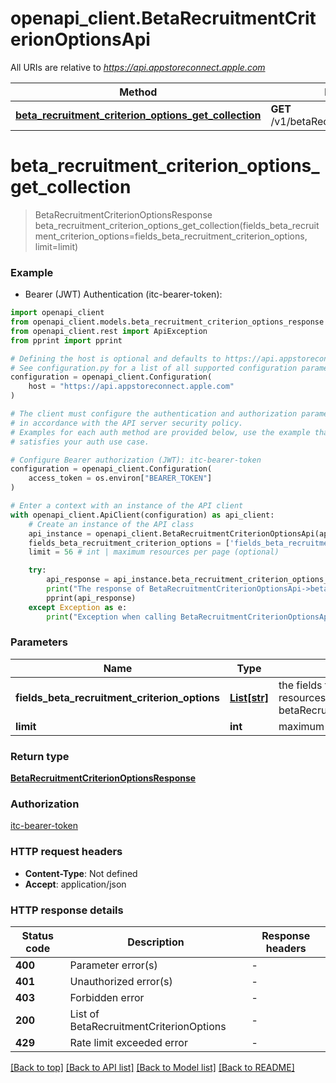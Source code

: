# openapi_client.BetaRecruitmentCriterionOptionsApi

All URIs are relative to *https://api.appstoreconnect.apple.com*

Method | HTTP request | Description
------------- | ------------- | -------------
[**beta_recruitment_criterion_options_get_collection**](BetaRecruitmentCriterionOptionsApi.md#beta_recruitment_criterion_options_get_collection) | **GET** /v1/betaRecruitmentCriterionOptions | 


# **beta_recruitment_criterion_options_get_collection**
> BetaRecruitmentCriterionOptionsResponse beta_recruitment_criterion_options_get_collection(fields_beta_recruitment_criterion_options=fields_beta_recruitment_criterion_options, limit=limit)

### Example

* Bearer (JWT) Authentication (itc-bearer-token):

```python
import openapi_client
from openapi_client.models.beta_recruitment_criterion_options_response import BetaRecruitmentCriterionOptionsResponse
from openapi_client.rest import ApiException
from pprint import pprint

# Defining the host is optional and defaults to https://api.appstoreconnect.apple.com
# See configuration.py for a list of all supported configuration parameters.
configuration = openapi_client.Configuration(
    host = "https://api.appstoreconnect.apple.com"
)

# The client must configure the authentication and authorization parameters
# in accordance with the API server security policy.
# Examples for each auth method are provided below, use the example that
# satisfies your auth use case.

# Configure Bearer authorization (JWT): itc-bearer-token
configuration = openapi_client.Configuration(
    access_token = os.environ["BEARER_TOKEN"]
)

# Enter a context with an instance of the API client
with openapi_client.ApiClient(configuration) as api_client:
    # Create an instance of the API class
    api_instance = openapi_client.BetaRecruitmentCriterionOptionsApi(api_client)
    fields_beta_recruitment_criterion_options = ['fields_beta_recruitment_criterion_options_example'] # List[str] | the fields to include for returned resources of type betaRecruitmentCriterionOptions (optional)
    limit = 56 # int | maximum resources per page (optional)

    try:
        api_response = api_instance.beta_recruitment_criterion_options_get_collection(fields_beta_recruitment_criterion_options=fields_beta_recruitment_criterion_options, limit=limit)
        print("The response of BetaRecruitmentCriterionOptionsApi->beta_recruitment_criterion_options_get_collection:\n")
        pprint(api_response)
    except Exception as e:
        print("Exception when calling BetaRecruitmentCriterionOptionsApi->beta_recruitment_criterion_options_get_collection: %s\n" % e)
```



### Parameters


Name | Type | Description  | Notes
------------- | ------------- | ------------- | -------------
 **fields_beta_recruitment_criterion_options** | [**List[str]**](str.md)| the fields to include for returned resources of type betaRecruitmentCriterionOptions | [optional] 
 **limit** | **int**| maximum resources per page | [optional] 

### Return type

[**BetaRecruitmentCriterionOptionsResponse**](BetaRecruitmentCriterionOptionsResponse.md)

### Authorization

[itc-bearer-token](../README.md#itc-bearer-token)

### HTTP request headers

 - **Content-Type**: Not defined
 - **Accept**: application/json

### HTTP response details

| Status code | Description | Response headers |
|-------------|-------------|------------------|
**400** | Parameter error(s) |  -  |
**401** | Unauthorized error(s) |  -  |
**403** | Forbidden error |  -  |
**200** | List of BetaRecruitmentCriterionOptions |  -  |
**429** | Rate limit exceeded error |  -  |

[[Back to top]](#) [[Back to API list]](../README.md#documentation-for-api-endpoints) [[Back to Model list]](../README.md#documentation-for-models) [[Back to README]](../README.md)

